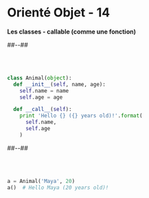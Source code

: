 <!-- .slide: class="with-code two-column-layout" -->

# Orienté Objet - 14

**Les classes - callable (comme une fonction)**

##--##

<br><br>

```python
class Animal(object):
  def __init__(self, name, age):
    self.name = name
    self.age = age

  def __call__(self):
    print 'Hello {} ({} years old)!'.format(
      self.name,
      self.age
    )
```

##--##

<br><br>

```python
a = Animal('Maya', 20)
a()  # Hello Maya (20 years old)!
```

